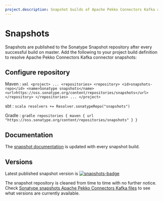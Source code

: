 ```yaml
---
project.description: Snapshot builds of Apache Pekko Connectors Kafka are provided via the Sonatype snapshot repository.
---
```

# Snapshots

[snapshots-badge]:  https://img.shields.io/nexus/s/com.typesafe.akka/pekko-stream-kafka_2.13?server=https%3A%2F%2Foss.sonatype.org
[snapshots]:        https://oss.sonatype.org/content/repositories/snapshots/com/typesafe/akka/pekko-stream-kafka_2.13/

Snapshots are published to the Sonatype Snapshot repository after every successful build on master.
Add the following to your project build definition to resolve Apache Pekko Connectors Kafka connector snapshots:

## Configure repository

Maven
:   ```xml
    <project>
    ...
      <repositories>
        <repository>
            <id>snapshots-repo</id>
            <name>Sonatype snapshots</name>
            <url>https://oss.sonatype.org/content/repositories/snapshots</url>
        </repository>
      </repositories>
    ...
    </project>
    ```

sbt
:   ```scala
    resolvers += Resolver.sonatypeRepo("snapshots")
    ```

Gradle
:   ```gradle
    repositories {
      maven {
        url  "https://oss.sonatype.org/content/repositories/snapshots"
      }
    }
    ```

## Documentation

The [snapshot documentation](https://pekko.apache.org/docs/pekko-connectors-kafka-kafka/snapshot/) is updated with every snapshot build.

## Versions

Latest published snapshot version is [![snapshots-badge][]][snapshots]

The snapshot repository is cleaned from time to time with no further notice. Check [Sonatype snapshots Apache Pekko Connectors Kafka files](https://oss.sonatype.org/content/repositories/snapshots/com/typesafe/akka/pekko-stream-kafka_2.13/) to see what versions are currently available.
